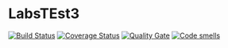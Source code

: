 # LabsTEst3
[![Build Status](https://travis-ci.org/deegemon/LabsTEst3.svg?branch=master)](https://travis-ci.org/deegemon/LabsTEst3)
[![Coverage Status](https://coveralls.io/repos/deegemon/LabsTEst3/badge.svg?branch=master)](https://coveralls.io/github/deegemon/LabsTEst3?branch=master)
[![Quality Gate](https://sonarcloud.io/api/project_badges/measure?project=deegemon_LabsTEst3&metric=alert_status)](https://sonarcloud.io/dashboard?id=deegemon_LabsTEst3)
[![Code smells](https://sonarcloud.io/api/project_badges/measure?project=deegemon_LabsTEst3&metric=code_smells)](https://sonarcloud.io/dashboard?id=deegemon_LabsTEst3)
